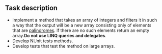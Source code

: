 ## Task description ##

 - Implement a method that takes an array of integers and filters it in such a way that the output will be a new array consisting only of elements that are [palindromes](https://gitlab.com/epam-autocode-tasks/palindromic-number.git). If there are no such elements return an empty array.**Do not use LINQ queries and delegates**.        
 - Develop NUnit tests methods.   
 - Develop tests that test the method on large arrays.  
